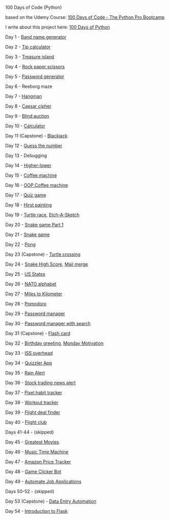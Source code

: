 100 Days of Code (Python) 

based on the Udemy Course: [100 Days of Code - The Python Pro Bootcamp](https://www.udemy.com/course/100-days-of-code/)

I write about this project here:  [100 Days of Python](https://maryletteroa.github.io/project/2021/06/02/hundred-days-of-python.html)

Day 1 - [Band name generator](https://replit.com/@maryletteroa/band-name-generator)

Day 2 - [Tip calculator](https://replit.com/@maryletteroa/tip-calculator)

Day 3 - [Treasure island](https://replit.com/@maryletteroa/treasure-island)

Day 4 - [Rock paper scissors](https://replit.com/@maryletteroa/rock-paper-scissors)

Day 5 - [Password generator](https://replit.com/@maryletteroa/password-generator)

Day 6 - Reeborg maze

Day 7 - [Hangman](https://replit.com/@maryletteroa/hangman)

Day 8 - [Caesar cipher](https://replit.com/@maryletteroa/caesar-cipher)

Day 9 - [Blind auction](https://replit.com/@maryletteroa/blind-auction)

Day 10 - [Calculator](https://replit.com/@maryletteroa/calculator)

Day 11 (Capstone) - [Blackjack](https://replit.com/@maryletteroa/blackjack)

Day 12 - [Guess the number](https://replit.com/@maryletteroa/guess-the-number)

Day 13 - Debugging

Day 14 - [Higher-lower](https://replit.com/@maryletteroa/higher-lower)

Day 15 - [Coffee machine](https://replit.com/@maryletteroa/coffee-machine)

Day 16 - [OOP Coffee machine](https://replit.com/@maryletteroa/oop-coffee-machine)

Day 17 - [Quiz game](https://replit.com/@maryletteroa/quiz-game)

Day 18 - [Hirst painting](https://replit.com/@maryletteroa/hirst-painting)

Day 19 - [Turtle race](https://replit.com/@maryletteroa/turtle-race), [Etch-A-Sketch](https://replit.com/@maryletteroa/etch-a-sketch)

Day 20 - [Snake game Part 1](https://replit.com/@maryletteroa/snake-game-part-1)

Day 21 - [Snake game](https://replit.com/@maryletteroa/snake-game)

Day 22 - [Pong](https://replit.com/@maryletteroa/pong)

Day 23 (Capstone) - [Turtle crossing](https://replit.com/@maryletteroa/turtle-crossing)

Day 24 - [Snake High Score](https://replit.com/@maryletteroa/snake-high-score), [Mail merge](https://replit.com/@maryletteroa/mail-merge)

Day 25 - [US States](https://replit.com/@maryletteroa/us-states)

Day 26 - [NATO alphabet](https://replit.com/@maryletteroa/nato-alphabet)

Day 27 - [Miles to Kilometer](https://replit.com/@maryletteroa/miles-to-kilometer)

Day 28 - [Pomodoro](https://replit.com/@maryletteroa/pomodoro)

Day 29 - [Password manager](https://replit.com/@maryletteroa/password-manager)

Day 30 - [Password manager with search](https://replit.com/@maryletteroa/password-manager-with-search)

Day 31 (Capstone) - [Flash card](https://replit.com/@maryletteroa/flash-card)

Day 32 - [Birthday greeting](https://replit.com/@maryletteroa/birthday-greeting), [Monday Motivation](https://replit.com/@maryletteroa/monday-motivation)

Day 33 - [ISS overhead](https://replit.com/@maryletteroa/iss-overhead)

Day 34 - [Quizzler App](https://replit.com/@maryletteroa/quizzler-app)

Day 35 - [Rain Alert](https://replit.com/@maryletteroa/rain-alert)

Day 36 - [Stock trading news alert](https://replit.com/@maryletteroa/stock-trading-news-alert)

Day 37 - [Pixel habit tracker](https://replit.com/@maryletteroa/pixela-habit-tracker)

Day 38 - [Workout tracker](https://replit.com/@maryletteroa/workout-tracker)

Day 39 - [Flight deal finder](https://replit.com/@maryletteroa/flight-deal-finder)

Day 40 - [Flight club](https://replit.com/@maryletteroa/flight-club)

Days 41-44 - (skipped)

Day 45 - [Greatest Movies](https://replit.com/@maryletteroa/greatest-movies)

Day 46 - [Music Time Machine](https://replit.com/@maryletteroa/music-time-machine)

Day 47 - [Amazon Price Tracker](https://replit.com/@maryletteroa/amazon-price-tracker)

Day 48 - [Game Clicker Bot](https://replit.com/@maryletteroa/game-cliker-bot)

Day 49 - [Automate Job Applications](https://replit.com/@maryletteroa/automate-job-applications)

Days 50-52 - (skipped)

Day 53 (Capstone) - [Data Entry Automation](https://replit.com/@maryletteroa/data-entry-automation)

Day 54 - [Introduction to Flask](https://replit.com/@maryletteroa/introduction-to-flask)